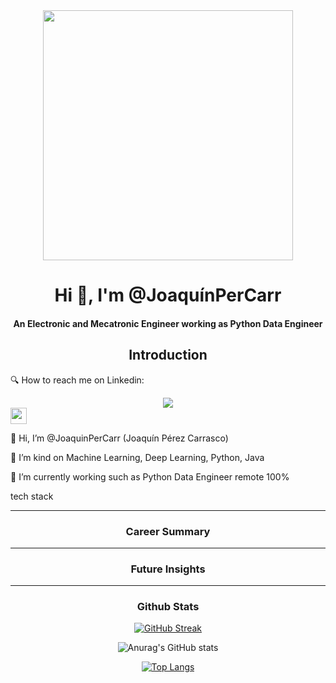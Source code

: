 <div align="center">
<img src="https://umb.edu.co/wp-content/uploads/2021/12/Ingenieria-Software.jpg" width="400">
</div>

<h1 align="center">Hi 👋, I'm @JoaquínPerCarr </h1>


<div align="center">

#### An Electronic and Mecatronic Engineer working as Python Data Engineer

</div>

<div align="center">

## Introduction
</div>

🔍 How to reach me on Linkedin:

<div align="center">
<a href="http://www.linkedin.com/in/joaquinperezcarrasco
" target="_blank"><img src="https://img.shields.io/badge/-LinkedIn-%230077B5?style=for-the-badge&amp;logo=linkedin&amp;logoColor=white" target="_blank"></a>

</div>






<img src="https://cdn-icons-png.flaticon.com/512/2057/2057837.png" width="26">

👋 Hi, I’m @JoaquinPerCarr (Joaquín Pérez Carrasco)

👀 I’m kind on Machine Learning, Deep Learning, Python, Java

💼 I’m currently working such as Python Data Engineer remote 100%


tech stack


</div>

---
<div align = "center">

### Career Summary
</div>

---
<div align = "center">

### Future Insights
</div>

---
<div align = "center">

### Github Stats

[![GitHub Streak](https://streak-stats.demolab.com?user=JoaquinPerCarr&theme=ayu-light&date_format=j%20M%5B%20Y%5D)](https://git.io/streak-stats)

![Anurag's GitHub stats](https://github-readme-stats.vercel.app/api?username=JoaquinPerCarr&show_icons=true&theme=transparent)

[![Top Langs](https://github-readme-stats.vercel.app/api/top-langs/?username=JoaquinPerCarr&hide=javascript,html)](https://github.com/anuraghazra/github-readme-stats)
</div>